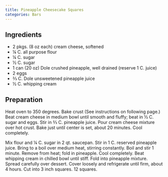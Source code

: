 ```yaml
---
title: Pineapple Cheesecake Squares
categories: Bars
---
```


## Ingredients

- 2 pkgs. (8 oz each) cream cheese, softened
- ¼ C. all purpose flour
- ¼ C. sugar
- ½ C. sugar
- 1 can (20 oz) Dole crushed pineapple, well drained (reserve 1 C. juice)
- 2 eggs
- ⅔ C. Dole unsweetened pineapple juice
- ½ C. whipping cream

## Preparation

Heat oven to 350 degrees.  Bake crust (See instructions on following page.)  Beat cream cheese in medium bowl until smooth and fluffy; beat in ½ C. sugar and eggs.  Stir in ⅔ C. pineapple juice.  Pour cream cheese mixture over hot crust.  Bake just until center is set, about 20 minutes.   Cool completely.

Mix flour and ¼ C. sugar in 2 qt. saucepan.  Stir in 1 C. reserved pineapple juice.  Bring to a boil over medium heat, stirring constantly.  Boil and stir 1 minute.  Remove from heat; fold in pineapple.  Cool completely.  Beat
whipping cream in chilled bowl until stiff.  Fold into pineapple mixture.  Spread carefully over dessert.  Cover loosely and refrigerate until firm, about 4 hours.  Cut into 3 inch squares.  12 squares.


